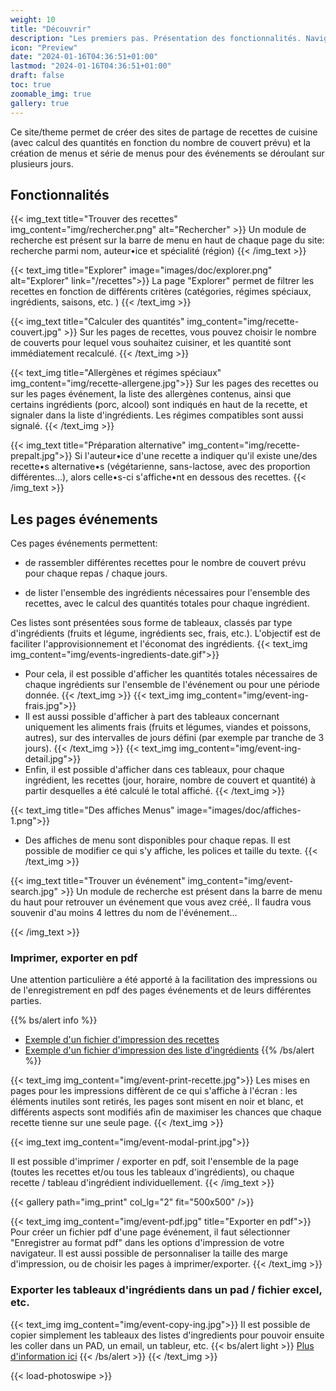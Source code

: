 ```yaml
---
weight: 10
title: "Découvrir"
description: "Les premiers pas. Présentation des fonctionnalités. Naviguez sur le site"
icon: "Preview"
date: "2024-01-16T04:36:51+01:00"
lastmod: "2024-01-16T04:36:51+01:00"
draft: false
toc: true
zoomable_img: true
gallery: true
---
```


Ce site/theme permet de créer des sites de partage de recettes de cuisine (avec calcul des quantités en fonction du nombre de couvert prévu) et la création de menus et série de menus pour des événements se déroulant sur plusieurs jours.

## Fonctionnalités
{{< img_text title="Trouver des recettes" img_content="img/rechercher.png" alt="Rechercher" >}}
Un module de recherche est présent sur la barre de menu en haut de chaque page du site: recherche parmi nom, auteur•ice et spécialité (région)
{{< /img_text >}}

{{< text_img title="Explorer" image="images/doc/explorer.png" alt="Explorer" link="/recettes">}}
La page "Explorer" permet de filtrer les recettes en fonction de différents critères (catégories, régimes spéciaux, ingrédients, saisons, etc. )
{{< /text_img >}}

{{< img_text title="Calculer des quantités" img_content="img/recette-couvert.jpg"  >}}
Sur les pages de recettes, vous pouvez choisir le nombre de couverts pour lequel vous souhaitez cuisiner, et les quantité sont immédiatement recalculé. 
{{< /text_img >}}

{{< text_img title="Allergènes et régimes spéciaux" img_content="img/recette-allergene.jpg">}}
Sur les pages des recettes ou sur les pages événement, la liste des allergènes contenus, ainsi que certains ingrédients (porc, alcool) sont indiqués en haut de la recette, et signaler dans la liste d'ingrédients. Les régimes compatibles sont aussi signalé.
{{< /text_img >}}

{{< img_text title="Préparation alternative" img_content="img/recette-prepalt.jpg">}}
Si l'auteur•ice d'une recette a indiquer qu'il existe une/des recette•s alternative•s (végétarienne, sans-lactose, avec des proportion différentes...), alors celle•s-ci s'affiche•nt en dessous des recettes. 
{{< /img_text >}}

## Les pages événements
<!-- {{< gallery path="event-1" fit="800x800" col_lg="1" caption-position="none" />}} -->
Ces pages événements permettent:

- de rassembler différentes recettes pour le nombre de couvert prévu pour chaque repas / chaque jours.

- de lister l'ensemble des ingrédients nécessaires pour l'ensemble des recettes, avec le calcul des quantités totales pour chaque ingrédient. 

Ces listes sont présentées sous forme de tableaux, classés par type d'ingrédients (fruits et légume, ingrédients sec, frais, etc.). L'objectif est de faciliter l'approvisionnement et l'économat des ingrédients. 
  {{< text_img img_content="img/events-ingredients-date.gif">}}
  - Pour cela, il est possible d'afficher les quantités totales nécessaires de chaque ingrédients sur l'ensemble de l'événement ou pour une période donnée. 
  {{< /text_img >}}
  {{< text_img img_content="img/event-ing-frais.jpg">}}
  - Il est aussi possible d'afficher à part des tableaux concernant uniquement les aliments frais (fruits et légumes, viandes et poissons, autres), sur des intervalles de jours défini (par exemple par tranche de 3 jours). 
  {{< /text_img >}}
  {{< text_img img_content="img/event-ing-detail.jpg">}}
   - Enfin, il est possible d'afficher dans ces tableaux, pour chaque ingrédient, les recettes (jour, horaire, nombre de couvert et quantité) à partir desquelles a été calculé le total affiché.
  {{< /text_img >}}

  {{< text_img title="Des affiches Menus" image="images/doc/affiches-1.png">}}
  - Des affiches de menu sont disponibles pour chaque repas. Il est possible de modifier ce qui s'y affiche, les polices et taille du texte. 
  {{< /text_img  >}}

  {{< img_text title="Trouver un événement" img_content="img/event-search.jpg" >}}
  Un module de recherche est présent dans la barre de menu du haut pour retrouver un événement que vous avez créé,. Il faudra vous souvenir d'au moins 4 lettres du nom de l'événement...

  {{< /img_text  >}}

### Imprimer, exporter en pdf

Une attention particulière a été apporté à la facilitation des impressions ou de l'enregistrement en pdf des pages événements et de leurs différentes parties.

{{% bs/alert info %}}
- [Exemple d'un fichier d'impression des recettes](pdf/print-recette.pdf)
- [Exemple d'un fichier d'impression des liste d'ingrédients](pdf/print-ingredients.pdf)
{{% /bs/alert %}}

{{< text_img img_content="img/event-print-recette.jpg">}}
Les mises en pages pour les impressions diffèrent de ce qui s'affiche à l'écran : les éléments inutiles sont retirés, les pages sont misent en noir et blanc, et différents aspects sont modifiés afin de maximiser les chances que chaque recette tienne sur une seule page.
{{< /text_img >}}


{{< img_text img_content="img/event-modal-print.jpg">}}

Il est possible d'imprimer / exporter en pdf, soit l'ensemble de la page (toutes les recettes et/ou tous les tableaux d'ingrédients), ou chaque recette / tableau d'ingrédient individuellement.
{{< /img_text >}}

{{< gallery path="img_print" col_lg="2" fit="500x500" />}}

{{< text_img img_content="img/event-pdf.jpg" title="Exporter en pdf">}}
Pour créer un fichier pdf d'une page événement, il faut sélectionner "Enregistrer au format pdf" dans les options d'impression de votre navigateur. Il est aussi possible de personnaliser la taille des marge d'impression, ou de choisir les pages à imprimer/exporter.
{{< /text_img >}}



### Exporter les tableaux d'ingrédients dans un pad / fichier excel, etc. 

{{< text_img img_content="img/event-copy-ing.jpg">}}
Il est possible de copier simplement les tableaux des listes d'ingredients pour pouvoir ensuite les coller dans un PAD, un email, un tableur, etc. 
{{< bs/alert light >}}
[Plus d'information ici](/docs/web-tools)
{{< /bs/alert >}}
{{< /text_img >}}

{{< load-photoswipe >}}
